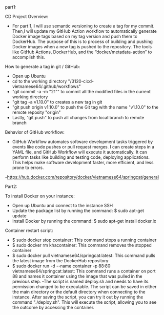 part1: 

CD Project Overview:
 - For part 1, I will use semantic versioning to create a tag for my commit. Then,I will update my GitHub Action workflow to automatically generate Docker image tags based on my tag version and push them to DockerHub. The purpose of this is to process of building and pushing Docker images when a new tag is pushed to the repository. The tools like GitHub Actions, DockerHub, and the “docker/metadata-action” to accomplish this.

How to generate a tag in git / GitHub:
 - Open up Ubuntu
 - cd to the working directory "/3120-cicd-vietnamese64/.github/workflows"
 - "git commit -a -m "21"" to commit all the modified files in the current working directory
 - "git tag -a v1.10.0" to creates a new tag in git
 - "git push origin v1.10.0" to push the Git tag with the name "v1.10.0" to the remote reposity 	"origin"
 - Lastly, "git push" to push all changes from local branch to remote branch

Behavior of GitHub workflow:
 - GitHub Workflow automates software development tasks triggered by events like code pushes or pull request merges. I can create steps in a YAML file, and GitHub Workflow will execute it automatically. It can perform tasks like building and testing code, deploying applications. This helps make software development faster, more efficient, and less prone to errors.

-https://hub.docker.com/repository/docker/vietnamese64/springcat/general

Part2: 

To install Docker on your instance:
 - Open up Ubuntu and connect to the instance SSH
 - Update the package list by running the command: $ sudo apt-get update
 - Install Docker by running the command: $ sudo apt-get install docker.io

Container restart script:
 - $ sudo docker stop container: This command stops a running container 
 - $ sudo docker rm khacontainer: This command removes the stopped container 
 - $ sudo docker pull vietnamese64/springcat:latest: This command pulls the latest image from the DockerHub repository 
 - $ sudo docker run -d --name container -p 88:80 vietnamese64/springcat:latest: This command runs a container on port 88 and names it container using the image that was pulled in the previous step.
 -The script is named deploy.sh and needs to have its permission changed to be executable.
  The script can be saved in either the main directory or the default directory when connecting to the instance.
  After saving the script, you can try it out by running the command "./deploy.sh". This will execute the script, allowing   you to see the outcome by accessing the container.
